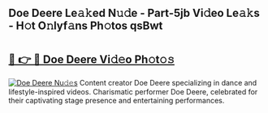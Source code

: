 ## Doe Deere Le𝚊𝚔ed N𝚞𝚍e - Part-5jb Vi𝚍eo Le𝚊𝚔s - H𝚘t O𝚗lyf𝚊ns Ph𝚘tos qsBwt

# <h2><a href="http://hf77hxd.feru.top/?c=Doe+Deere">🔗 👉 🔴 Doe Deere Vi𝚍𝚎o Ph𝚘t𝚘𝚜</a></h2>

[![Doe Deere Nu𝚍𝚎s](https://i.imgur.com/0TWrTi3.gif)](http://hf77hxd.feru.top/?c=Doe+Deere)
Content creator Doe Deere specializing in dance and lifestyle-inspired videos. Charismatic performer Doe Deere, celebrated for their captivating stage presence and entertaining performances. 
